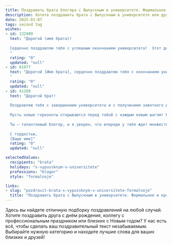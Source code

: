 ```yaml
---
title: Поздравить брата блогера с Выпускным в университете. Формальное и красивое
description: Хотите поздравить брата с Выпускным в университете или другим праздником? Наш ИИ создаст незабываемое поздравление, а вы обязательно выделитесь среди других.  
date: 2025-01-07
tags: second tag
wishes:
- id: 132909
  text: "Дорогой (имя брата)!
  
  Сердечно поздравляю тебя с успешным окончанием университета!  Этот день —  завершение важного этапа твоей жизни,  результат упорного труда и  яркого таланта.  Твой выбор профессии блогера — это смелое и современное решение,  и я уверен, что  ты добьешься в нём  замечательных успехов. Желаю тебе  творческого вдохновения,  верных  друзей и  всех благ  в твоём  будущем профессиональном пути!
  "
  rating: "0"
  updated: "null"
- id: 81977
  text: "Дорогой [Имя брата], сердечно поздравляю тебя с окончанием университета! Твой путь к профессии блогера был непростым, но ты справился с блеском. Желаю тебе успехов в новом, ярком и интересном жизненном этапе, который ты с уверенностью начинаешь. Пусть твоя аудитория растет, а идеи будут креативными и вдохновляющими!
  "
  rating: "0"
  updated: "null"
- id: 41289
  text: "Дорогой брат!
  
  Поздравляю тебя с завершением университета и с получением заветного диплома! Этот день стал результатом твоих усилий, настойчивости и большого труда. Ты смело выбирал свой путь и достиг впечатляющих высот в мире блогинга.
  
  Пусть новые горизонты открываются перед тобой с каждым новым шагом! Желаю тебе множества интересных проектов, вдохновения и успехов в карьерном пути. Надеюсь, что твой голос будет услышан, а идеи найдут отклик у миллионов.
  
  Ты — талантливый блогер, и я уверен, что впереди у тебя ждет множество ярких достижений. Поздравляю с этой знаковой вехой в твоей жизни и желаю всего самого наилучшего!
  
  С гордостью,
  [Ваше имя]"
  rating: "0"
  updated: "null"

selectedValues:
  recipients: "brata"
  holidays: "s-vypussknym-v-universitete"
  professions: "bloger"
  style: "formalnoje"

links:
- slug: "pozdravit-brata-s-vypussknym-v-universitete-formalnoje"
  title: "Поздравить брата с Выпускным в университете. Формальное и красивое"
---
```


Здесь вы найдете отличную подборку поздравлений на любой случай.
Хотите поздравить друга с днём рождения, коллегу с профессиональным праздником или близких с Новым годом? У нас есть всё, чтобы сделать ваш поздравительный текст незабываемым. Выбирайте нужную категорию и находите лучшие слова для ваших близких и друзей!
